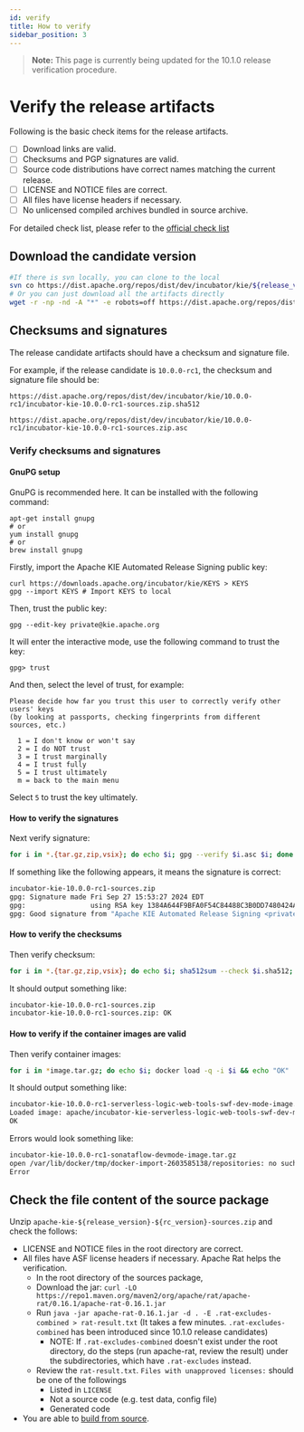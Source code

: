 ```yaml
---
id: verify
title: How to verify
sidebar_position: 3
---
```


> **Note:** This page is currently being updated for the 10.1.0 release verification procedure.

# Verify the release artifacts

Following is the basic check items for the release artifacts.

- [ ] Download links are valid.
- [ ] Checksums and PGP signatures are valid.
- [ ] Source code distributions have correct names matching the current release.
- [ ] LICENSE and NOTICE files are correct.
- [ ] All files have license headers if necessary.
- [ ] No unlicensed compiled archives bundled in source archive.

For detailed check list, please refer to the [official check list](https://cwiki.apache.org/confluence/display/INCUBATOR/Incubator+Release+Checklist)


## Download the candidate version

```bash
#If there is svn locally, you can clone to the local
svn co https://dist.apache.org/repos/dist/dev/incubator/kie/${release_version}-${rc_version}/
# Or you can just download all the artifacts directly
wget -r -np -nd -A "*" -e robots=off https://dist.apache.org/repos/dist/dev/incubator/kie/${release_version}-${rc_version}/
```

## Checksums and signatures

The release candidate artifacts should have a checksum and signature file.

For example, if the release candidate is `10.0.0-rc1`, the checksum and signature file should be:

```
https://dist.apache.org/repos/dist/dev/incubator/kie/10.0.0-rc1/incubator-kie-10.0.0-rc1-sources.zip.sha512

https://dist.apache.org/repos/dist/dev/incubator/kie/10.0.0-rc1/incubator-kie-10.0.0-rc1-sources.zip.asc
```

### Verify checksums and signatures

#### GnuPG setup

GnuPG is recommended here. It can be installed with the following command:

```shell
apt-get install gnupg
# or
yum install gnupg
# or
brew install gnupg
```

Firstly, import the  Apache KIE Automated Release Signing public key:

```shell
curl https://downloads.apache.org/incubator/kie/KEYS > KEYS
gpg --import KEYS # Import KEYS to local
```

Then, trust the public key:

```shell
gpg --edit-key private@kie.apache.org
```

It will enter the interactive mode, use the following command to trust the key:

```shell
gpg> trust
```

And then, select the level of trust, for example:

```
Please decide how far you trust this user to correctly verify other users' keys
(by looking at passports, checking fingerprints from different sources, etc.)

  1 = I don't know or won't say
  2 = I do NOT trust
  3 = I trust marginally
  4 = I trust fully
  5 = I trust ultimately
  m = back to the main menu
```

Select `5` to trust the key ultimately.

#### How to verify the signatures

Next verify signature:
```bash
for i in *.{tar.gz,zip,vsix}; do echo $i; gpg --verify $i.asc $i; done
```

If something like the following appears, it means the signature is correct:
```bash
incubator-kie-10.0.0-rc1-sources.zip
gpg: Signature made Fri Sep 27 15:53:27 2024 EDT
gpg:                using RSA key 1384A644F9BFA0F54C84488C3B0DD7480424A676
gpg: Good signature from "Apache KIE Automated Release Signing <private@kie.apache.org>" [ultimate]
```

#### How to verify the checksums

Then verify checksum:
```bash
for i in *.{tar.gz,zip,vsix}; do echo $i; sha512sum --check $i.sha512; done
```

It should output something like:
```bash
incubator-kie-10.0.0-rc1-sources.zip
incubator-kie-10.0.0-rc1-sources.zip: OK
```

#### How to verify if the container images are valid

Then verify container images:
```bash
for i in *image.tar.gz; do echo $i; docker load -q -i $i && echo "OK" || echo "Error"; done
```

It should output something like:
```bash
incubator-kie-10.0.0-rc1-serverless-logic-web-tools-swf-dev-mode-image.tar.gz
Loaded image: apache/incubator-kie-serverless-logic-web-tools-swf-dev-mode:10.0.0
OK
```

Errors would look something like:
```bash
incubator-kie-10.0.0-rc1-sonataflow-devmode-image.tar.gz
open /var/lib/docker/tmp/docker-import-2603585138/repositories: no such file or directory
Error
```

## Check the file content of the source package

Unzip `apache-kie-${release_version}-${rc_version}-sources.zip` and check the follows:

- LICENSE and NOTICE files in the root directory are correct.
- All files have ASF license headers if necessary. Apache Rat helps the verification.
    - In the root directory of the sources package,
    - Download the jar: `curl -LO https://repo1.maven.org/maven2/org/apache/rat/apache-rat/0.16.1/apache-rat-0.16.1.jar`
    - Run `java -jar apache-rat-0.16.1.jar -d . -E .rat-excludes-combined > rat-result.txt` (It takes a few minutes. `.rat-excludes-combined` has been introduced since 10.1.0 release candidates)
        - NOTE: If `.rat-excludes-combined` doesn't exist under the root directory, do the steps (run apache-rat, review the result) under the subdirectories, which have `.rat-excludes` instead.
    - Review the `rat-result.txt`. `Files with unapproved licenses:` should be one of the followings
        - Listed in `LICENSE`
        - Not a source code (e.g. test data, config file)
        - Generated code
- You are able to [build from source](build).

